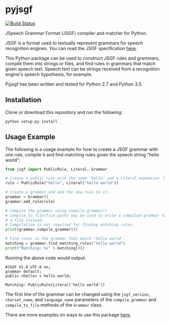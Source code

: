 # pyjsgf
[![Build Status](https://travis-ci.org/Danesprite/pyjsgf.svg?branch=master)](https://travis-ci.org/Danesprite/pyjsgf)

JSpeech Grammar Format (JSGF) compiler and matcher for Python.

JSGF is a format used to textually represent grammars for speech recognition engines. You can read the JSGF specification [here](https://www.w3.org/TR/jsgf/).

This Python package can be used to construct JSGF rules and grammars, compile them into strings or files, and find rules in grammars that match given speech text. Speech text can be strings received from a recognition engine's speech hypothesis, for example.

Pyjsgf has been written and tested for Python 2.7 and Python 3.5.

## Installation
Clone or download this repository and run the following:
``` Shell
python setup.py install
```

## Usage Example
The following is a usage example for how to create a JSGF grammar with one rule, compile it and find matching rules given the speech string "hello world":
``` Python
from jsgf import PublicRule, Literal, Grammar

# Create a public rule with the name 'hello' and a Literal expansion 'hello world'.
rule = PublicRule("hello", Literal("hello world"))

# Create a grammar and add the new rule to it.
grammar = Grammar()
grammar.add_rule(rule)

# Compile the grammar using compile_grammar()
# compile_to_file(file_path) may be used to write a compiled grammar to
# a file instead.
# Compilation is not required for finding matching rules.
print(grammar.compile_grammar())

# Find rules in the grammar that match 'hello world'.
matching = grammar.find_matching_rules("hello world")
print("Matching: %s" % matching[0])


```

Running the above code would output:
```
#JSGF V1.0 UTF-8 en;
grammar default;
public <hello> = hello world;

Matching: PublicRule(Literal('hello world'))

```

The first line of the grammar can be changed using the `jsgf_version`, `charset_name`, and `language_name` parameters of the `compile_grammar` and `compile_to_file` methods of the `Grammar` class.

There are more examples on ways to use this package [here](examples/).

